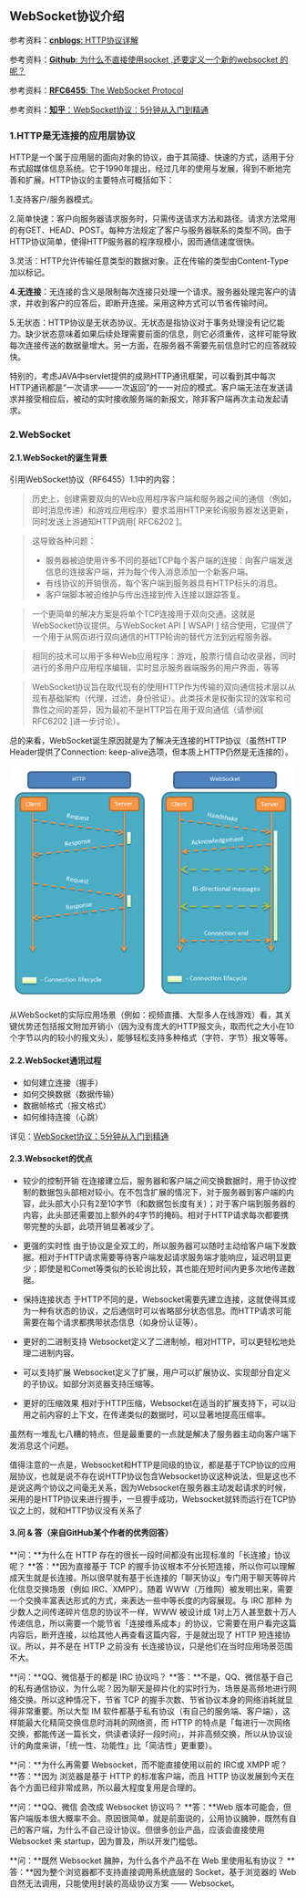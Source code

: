 ## WebSocket协议介绍

参考资料：[**cnblogs**: HTTP协议详解](https://www.cnblogs.com/li0803/archive/2008/11/03/1324746.html)

参考资料：[**Github**: 为什么不直接使用socket ,还要定义一个新的websocket 的呢？](https://github.com/onlyliuxin/coding2017/issues/497)

参考资料：[**RFC6455**: The WebSocket Protocol](https://tools.ietf.org/html/rfc6455)

参考资料：[**知乎**：WebSocket协议：5分钟从入门到精通](https://zhuanlan.zhihu.com/p/32739737)

### 1.HTTP是无连接的应用层协议

HTTP是一个属于应用层的面向对象的协议，由于其简捷、快速的方式，适用于分布式超媒体信息系统。它于1990年提出，经过几年的使用与发展，得到不断地完善和扩展。HTTP协议的主要特点可概括如下：

1.支持客户/服务器模式。

2.简单快速：客户向服务器请求服务时，只需传送请求方法和路径。请求方法常用的有GET、HEAD、POST。每种方法规定了客户与服务器联系的类型不同。由于HTTP协议简单，使得HTTP服务器的程序规模小，因而通信速度很快。

3.灵活：HTTP允许传输任意类型的数据对象。正在传输的类型由Content-Type加以标记。

**4.无连接**：无连接的含义是限制每次连接只处理一个请求。服务器处理完客户的请求，并收到客户的应答后，即断开连接。采用这种方式可以节省传输时间。

5.无状态：HTTP协议是无状态协议。无状态是指协议对于事务处理没有记忆能力。缺少状态意味着如果后续处理需要前面的信息，则它必须重传，这样可能导致每次连接传送的数据量增大。另一方面，在服务器不需要先前信息时它的应答就较快。

特别的，考虑JAVA中servlet提供的成熟HTTP通讯框架，可以看到其中每次HTTP通讯都是“一次请求——一次返回”的一一对应的模式。客户端无法在发送请求并接受相应后，被动的实时接收服务端的新报文，除非客户端再次主动发起请求。

### 2.WebSocket

#### 2.1.WebSocket的诞生背景

引用WebSocket协议（RF6455）1.1中的内容：
>   历史上，创建需要双向的Web应用程序客户端和服务器之间的通信（例如，即时消息传递）和游戏应用程序）要求滥用HTTP来轮询服务器发送更新，同时发送上游通知HTTP调用[ RFC6202 ]。

>这导致各种问题：
>* 服务器被迫使用许多不同的基础TCP每个客户端的连接：向客户端发送信息的连接客户端，并为每个传入消息添加一个新客户端。
>* 有线协议的开销很高，每个客户端到服务器具有HTTP标头的消息。
>* 客户端脚本被迫维护与传出连接到传入连接以跟踪答复。

>一个更简单的解决方案是将单个TCP连接用于双向交通。这就是WebSocket协议提供。与WebSocket API [ WSAPI ] 结合使用，它提供了一个用于从网页进行双向通信的HTTP轮询的替代方法到远程服务器。

> 相同的技术可以用于多种Web应用程序：游戏，股票行情自动收录器，同时进行的多用户应用程序编辑，实时显示服务器端服务的用户界面，等等

> WebSocket协议旨在取代现有的使用HTTP作为传输的双向通信技术层以从现有基础架构（代理，过滤，身份验证）。此类技术是权衡实现的效率和可靠性之间的差异，因为最初不是HTTP旨在用于双向通信（请参阅[ RFC6202 ]进一步讨论）。

总的来看，WebSocket诞生原因就是为了解决无连接的HTTP协议（虽然HTTP Header提供了Connection: keep-alive选项，但本质上HTTP仍然是无连接的）。

![](/assets/network004_01.png)

从WebSocket的实际应用场景（例如：视频直播、大型多人在线游戏）看，其关键优势还包括报文附加开销小（因为没有庞大的HTTP报文头，取而代之大小在10个字节以内的较小的报文头），能够轻松支持多种格式（字符、字节）报文等等。

#### 2.2.WebSocket通讯过程

* 如何建立连接（握手）
* 如何交换数据（数据传输）
* 数据帧格式（报文格式）
* 如何维持连接（心跳）

详见：[WebSocket协议：5分钟从入门到精通](https://zhuanlan.zhihu.com/p/32739737)

#### 2.3.Websocket的优点

* 较少的控制开销
在连接建立后，服务器和客户端之间交换数据时，用于协议控制的数据包头部相对较小。在不包含扩展的情况下，对于服务器到客户端的内容，此头部大小只有2至10字节（和数据包长度有关）；对于客户端到服务器的内容，此头部还需要加上额外的4字节的掩码。相对于HTTP请求每次都要携带完整的头部，此项开销显著减少了。

* 更强的实时性
由于协议是全双工的，所以服务器可以随时主动给客户端下发数据。相对于HTTP请求需要等待客户端发起请求服务端才能响应，延迟明显更少；即使是和Comet等类似的长轮询比较，其也能在短时间内更多次地传递数据。

* 保持连接状态
于HTTP不同的是，Websocket需要先建立连接，这就使得其成为一种有状态的协议，之后通信时可以省略部分状态信息。而HTTP请求可能需要在每个请求都携带状态信息（如身份认证等）。

* 更好的二进制支持
Websocket定义了二进制帧，相对HTTP，可以更轻松地处理二进制内容。

* 可以支持扩展
Websocket定义了扩展，用户可以扩展协议、实现部分自定义的子协议。如部分浏览器支持压缩等。

* 更好的压缩效果
相对于HTTP压缩，Websocket在适当的扩展支持下，可以沿用之前内容的上下文，在传递类似的数据时，可以显著地提高压缩率。

虽然有一堆乱七八糟的特点，但是最重要的一点就是解决了服务器主动向客户端下发消息这个问题。

值得注意的一点是，Websocket和HTTP是同级的协议，都是基于TCP协议的应用层协议，也就是说不存在说HTTP协议包含Websocket协议这种说法，但是这也不是说这两个协议之间毫无关系，因为Websocket在服务器主动发起请求的时候，采用的是HTTP协议来进行握手，一旦握手成功，Websocket就转而运行在TCP协议之上的，就和HTTP协议没有关系了

#### 3.问 & 答（来自GitHub某个作者的优秀回答）

**问：**为什么在 HTTP 存在的很长一段时间都没有出现标准的「长连接」协议呢？
**答：**因为直接基于 TCP 的握手协议根本不分长短连接，所以你可以理解成天生就是长连接。所以很早就有基于长连接的「聊天协议」专门用于聊天等碎片化信息交换场景（例如 IRC、XMPP）。随着 WWW（万维网）被发明出来，需要一个交换丰富表达形式的方式，来表达一些中等长度的内容展现。与 IRC 那种 为少数人之间传递碎片信息的协议不一样，WWW 被设计成 1对上万人甚至数十万人传递信息，所以需要一个能节省「连接维系成本」的协议，它需要在用户看完这篇内容后，断开连接，以给其他人再查看这篇内容，于是就出现了 HTTP 短连接协议。所以，并不是在 HTTP 之前没有 长连接协议，只是他们在当时应用场景范围不大。

**问：**QQ、微信基于的都是 IRC 协议吗？
**答：**不是，QQ、微信基于自己的私有通信协议，为什么呢？因为聊天是碎片化的实时行为，场景是高频地进行网络交换。所以这种情况下，节省 TCP 的握手次数、节省协议本身的网络消耗就显得非常重要。所以大型 IM 软件都基于私有协议（有自己的服务端、客户端），这样能最大化精简交换信息时消耗的网络资，而 HTTP 的特点是「每进行一次网络交换，都能传送一篇长文，供读者读好一段时间」，并非高频交换，所以从协议设计的角度来讲，「统一性、功能性」比「简洁性」更重要）。

**问：**为什么再需要 Websocket，而不能直接使用以前的 IRC或 XMPP 呢？
**答：**因为 浏览器是基于 HTTP 的标准客户端，而且 HTTP 协议发展到今天在各个方面已经非常成熟，所以最大程度复用是合理的。

**问：**QQ、微信 会改成 Websocket 协议吗？
**答：**Web 版本可能会，但客户端版本很大概率不会。原因很简单，就是前面说的，公用协议臃肿，既然有自己的客户端，为什么不自己设计协议。但很多创业产品，应该会直接使用 Websocket 来 startup，因为普及，所以开发门槛低。

**问：**既然 Websocket 臃肿，为什么各个产品不在 Web 里使用私有协议？
**答：**因为整个浏览器都不支持直接调用系统底层的 Socket，基于浏览器的 Web 自然无法调用，只能使用封装的高级协议方案 —— Websocket。